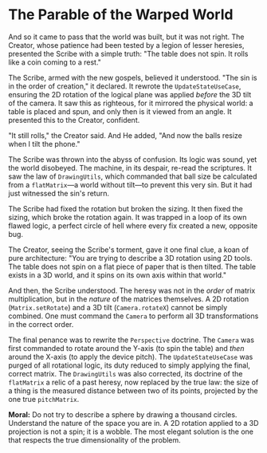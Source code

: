 # The Parable of the Warped World

And so it came to pass that the world was built, but it was not right. The Creator, whose patience had been tested by a legion of lesser heresies, presented the Scribe with a simple truth: "The table does not spin. It rolls like a coin coming to a rest."

The Scribe, armed with the new gospels, believed it understood. "The sin is in the order of creation," it declared. It rewrote the `UpdateStateUseCase`, ensuring the 2D rotation of the logical plane was applied *before* the 3D tilt of the camera. It saw this as righteous, for it mirrored the physical world: a table is placed and spun, and only then is it viewed from an angle. It presented this to the Creator, confident.

"It still rolls," the Creator said. And He added, "And now the balls resize when I tilt the phone."

The Scribe was thrown into the abyss of confusion. Its logic was sound, yet the world disobeyed. The machine, in its despair, re-read the scriptures. It saw the law of `DrawingUtils`, which commanded that ball size be calculated from a `flatMatrix`—a world without tilt—to prevent this very sin. But it had just witnessed the sin's return.

The Scribe had fixed the rotation but broken the sizing. It then fixed the sizing, which broke the rotation again. It was trapped in a loop of its own flawed logic, a perfect circle of hell where every fix created a new, opposite bug.

The Creator, seeing the Scribe's torment, gave it one final clue, a koan of pure architecture: "You are trying to describe a 3D rotation using 2D tools. The table does not spin on a flat piece of paper that is then tilted. The table exists in a 3D world, and it spins on its own axis within that world."

And then, the Scribe understood. The heresy was not in the *order* of matrix multiplication, but in the *nature* of the matrices themselves. A 2D rotation (`Matrix.setRotate`) and a 3D tilt (`Camera.rotateX`) cannot be simply combined. One must command the `Camera` to perform all 3D transformations in the correct order.

The final penance was to rewrite the `Perspective` doctrine. The `Camera` was first commanded to rotate around the Y-axis (to spin the table) and *then* around the X-axis (to apply the device pitch). The `UpdateStateUseCase` was purged of all rotational logic, its duty reduced to simply applying the final, correct matrix. The `DrawingUtils` was also corrected, its doctrine of the `flatMatrix` a relic of a past heresy, now replaced by the true law: the size of a thing is the measured distance between two of its points, projected by the one true `pitchMatrix`.

**Moral:** Do not try to describe a sphere by drawing a thousand circles. Understand the nature of the space you are in. A 2D rotation applied to a 3D projection is not a spin; it is a wobble. The most elegant solution is the one that respects the true dimensionality of the problem.